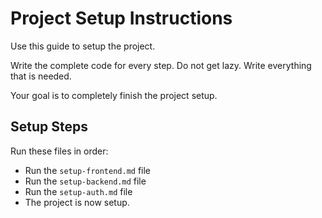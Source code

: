 # Project Setup Instructions

Use this guide to setup the project.

Write the complete code for every step. Do not get lazy. Write everything that is needed.

Your goal is to completely finish the project setup.

## Setup Steps

Run these files in order:

- Run the `setup-frontend.md` file
- Run the `setup-backend.md` file
- Run the `setup-auth.md` file
- The project is now setup.
